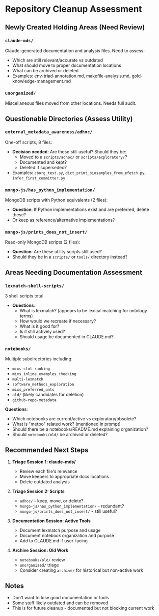 # Repository Cleanup Assessment

## Newly Created Holding Areas (Need Review)

### `claude-mds/`
Claude-generated documentation and analysis files. Need to assess:
- Which are still relevant/accurate vs outdated
- What should move to proper documentation locations
- What can be archived or deleted
- Examples: env-triad-annotation.md, makefile-analysis.md, gold-knowledge-management.md

### `unorganized/`
Miscellaneous files moved from other locations. Needs full audit.

## Questionable Directories (Assess Utility)

### `external_metadata_awareness/adhoc/`
One-off scripts, 8 files:
- **Decision needed**: Are these still useful? Should they be:
  - Moved to a `scripts/adhoc/` or `scripts/exploratory/`?
  - Documented and kept?
  - Deleted if superseded?
- Examples: `cborg_test.py`, `dict_print_biosamples_from_efetch.py`, `infer_first_committer.py`

### `mongo-js/has_python_implementation/`
MongoDB scripts with Python equivalents (2 files):
- **Question**: If Python implementations exist and are preferred, delete these?
- Or keep as reference/alternative implementations?

### `mongo-js/prints_does_not_insert/`
Read-only MongoDB scripts (2 files):
- **Question**: Are these utility scripts still used?
- Should they be in a `scripts/` or `tools/` directory instead?

## Areas Needing Documentation Assessment

### `lexmatch-shell-scripts/`
3 shell scripts total.
- **Questions**:
  - What is lexmatch? (appears to be lexical matching for ontology terms)
  - How would we recreate if necessary?
  - What is it good for?
  - Is it still actively used?
  - Should usage be documented in CLAUDE.md?

### `notebooks/`
Multiple subdirectories including:
- `mixs-slot-ranking`
- `mixs_inline_examples_checking`
- `multi-lexmatch`
- `software_methods_exploration`
- `mixs_preferred_unts`
- `old/` (likely candidates for deletion)
- `github-repo-metadata`

**Questions**:
- Which notebooks are current/active vs exploratory/obsolete?
- What is "metpo" related work? (mentioned in prompt)
- Should there be a notebooks/README.md explaining organization?
- Should `notebooks/old/` be archived or deleted?

## Recommended Next Steps

1. **Triage Session 1: claude-mds/**
   - Review each file's relevance
   - Move keepers to appropriate docs locations
   - Delete outdated analysis

2. **Triage Session 2: Scripts**
   - `adhoc/` - keep, move, or delete?
   - `mongo-js/has_python_implementation/` - redundant?
   - `mongo-js/prints_does_not_insert/` - still useful?

3. **Documentation Session: Active Tools**
   - Document lexmatch purpose and usage
   - Document notebook organization and purpose
   - Add to CLAUDE.md if user-facing

4. **Archive Session: Old Work**
   - `notebooks/old/` review
   - `unorganized/` triage
   - Consider creating `archive/` for historical but non-active work

## Notes
- Don't want to lose good documentation or tools
- Some stuff likely outdated and can be removed
- This is for future cleanup - documented but not blocking current work
